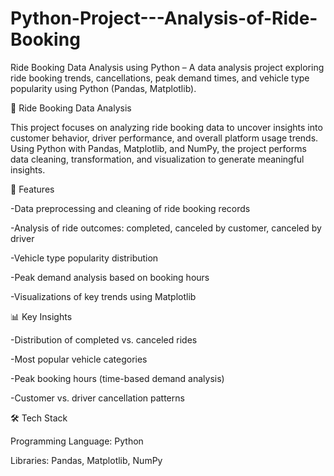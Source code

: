 # Python-Project---Analysis-of-Ride-Booking
Ride Booking Data Analysis using Python – A data analysis project exploring ride booking trends, cancellations, peak demand times, and vehicle type popularity using Python (Pandas, Matplotlib).

🚖 Ride Booking Data Analysis

This project focuses on analyzing ride booking data to uncover insights into customer behavior, driver performance, and overall platform usage trends. Using Python with Pandas, Matplotlib, and NumPy, the project performs data cleaning, transformation, and visualization to generate meaningful insights.

📌 Features

-Data preprocessing and cleaning of ride booking records

-Analysis of ride outcomes: completed, canceled by customer, canceled by driver

-Vehicle type popularity distribution

-Peak demand analysis based on booking hours

-Visualizations of key trends using Matplotlib

📊 Key Insights

-Distribution of completed vs. canceled rides

-Most popular vehicle categories

-Peak booking hours (time-based demand analysis)

-Customer vs. driver cancellation patterns

🛠️ Tech Stack

Programming Language: Python

Libraries: Pandas, Matplotlib, NumPy
